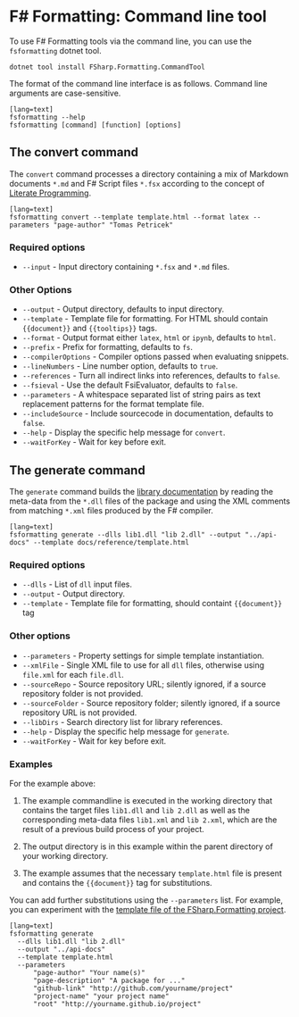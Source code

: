 ﻿F# Formatting: Command line tool
================================

To use F# Formatting tools via the command line, you can use the
`fsformatting` dotnet tool.

    dotnet tool install FSharp.Formatting.CommandTool

The format of the command line interface is as follows. Command line arguments are case-sensitive.

    [lang=text]
    fsformatting --help 
    fsformatting [command] [function] [options]


The convert command
----------------------------

The `convert` command processes a directory containing a mix of Markdown documents `*.md` and F# Script files `*.fsx`
according to the concept of [Literate Programming](literate.html).

    [lang=text]
    fsformatting convert --template template.html --format latex --parameters "page-author" "Tomas Petricek"

### Required options

  * `--input` - Input directory containing `*.fsx` and `*.md` files.

### Other Options

  * `--output` -  Output directory, defaults to input directory.
  * `--template` -  Template file for formatting. For HTML should contain `{{document}}` and `{{tooltips}}` tags.
  * `--format` -  Output format either `latex`, `html` or `ipynb`, defaults to `html`.
  * `--prefix` -  Prefix for formatting, defaults to `fs`.
  * `--compilerOptions` -  Compiler options passed when evaluating snippets.
  * `--lineNumbers` -  Line number option, defaults to `true`.
  * `--references` -  Turn all indirect links into references, defaults to `false`.
  * `--fsieval` - Use the default FsiEvaluator, defaults to `false`.
  * `--parameters` -  A whitespace separated list of string pairs as text replacement patterns for the format template file.
  * `--includeSource` -  Include sourcecode in documentation, defaults to `false`.
  * `--help` -  Display the specific help message for `convert`.
  * `--waitForKey` -  Wait for key before exit.

The generate command
--------------------

The `generate` command builds the [library documentation](http://fsprojects.github.io/FSharp.Formatting/metadata.html) by reading 
the meta-data from the `*.dll` files of the package and using the XML comments from matching `*.xml` files produced by the F# compiler.

    [lang=text]
    fsformatting generate --dlls lib1.dll "lib 2.dll" --output "../api-docs" --template docs/reference/template.html

### Required options

  * `--dlls` -  List of `dll` input files.
  * `--output` -  Output directory.
  * `--template` -  Template file for formatting, should containt `{{document}}` tag

### Other options

  * `--parameters` -  Property settings for simple template instantiation.
  * `--xmlFile` -  Single XML file to use for all `dll` files, otherwise using `file.xml` for each `file.dll`.
  * `--sourceRepo` -  Source repository URL; silently ignored, if a source repository folder is not provided.
  * `--sourceFolder` -  Source repository folder; silently ignored, if a source repository URL is not provided.
  * `--libDirs` - Search directory list for library references.
  * `--help` -  Display the specific help message for `generate`.
  * `--waitForKey` -  Wait for key before exit.

### Examples

For the example above:

1. The example commandline is executed in the working directory that contains the target files `lib1.dll` and `lib 2.dll` as well as the
corresponding meta-data files `lib1.xml` and `lib 2.xml`, which are the result of a previous build process of your project.

2. The output directory is in this example within the parent directory of your working directory.

3. The example assumes that the necessary `template.html` file is present and contains the `{{document}}` tag
   for substitutions.
   
You can add further substitutions using the `--parameters` list. 
For example, you can experiment with the [template file of the FSharp.Formatting project](https://github.com/fsprojects/FSharp.Formatting/blob/master/docs/tools/reference/template.html). 

<div></div>

    [lang=text]
    fsformatting generate
      --dlls lib1.dll "lib 2.dll" 
      --output "../api-docs" 
      --template template.html
      --parameters
          "page-author" "Your name(s)"
          "page-description" "A package for ..."
	      "github-link" "http://github.com/yourname/project"
          "project-name" "your project name"
	      "root" "http://yourname.github.io/project"
	  
	  
				   
